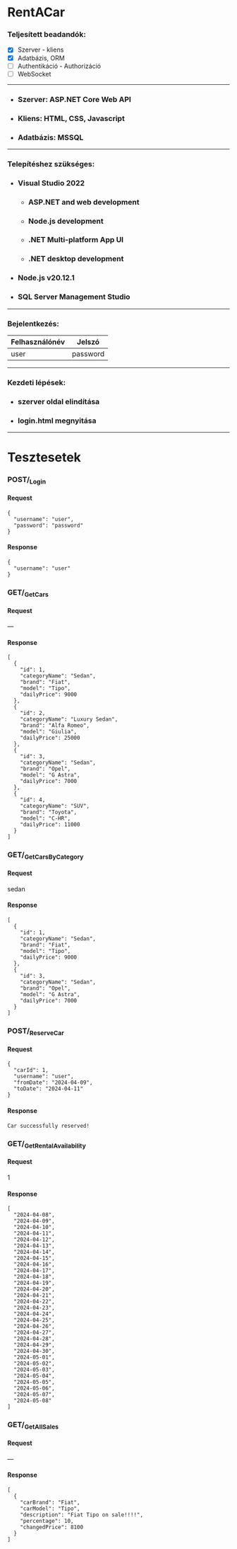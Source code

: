 # RentACar
### Teljesített beadandók:
- [x] Szerver - kliens
- [x] Adatbázis, ORM 
- [ ] Authentikáció - Authorizáció 
- [ ] WebSocket
--------------------------------------
- ### Szerver: ASP.NET Core Web API

- ### Kliens: HTML, CSS, Javascript

- ### Adatbázis: MSSQL
---------------------------------------
### Telepítéshez szükséges:
- ### Visual Studio 2022
  - ### ASP.NET and web development
  - ### Node.js development
  - ### .NET Multi-platform App UI
  - ### .NET desktop development
- ### Node.js v20.12.1
- ### SQL Server Management Studio
--------------------------------------
### Bejelentkezés:

  | Felhasználónév | Jelszó |
  |----------------|--------|
  |     user       |password|
  
--------------------------------------
### Kezdeti lépések:
- ### szerver oldal elindítása
- ### login.html megnyitása
---------------------------------------
# Tesztesetek
### POST/<sub>Login
#### Request
```
{
  "username": "user",
  "password": "password"
}
```
#### Response
```
{
  "username": "user"	
}
```
### GET/<sub>GetCars
#### Request
––
#### Response
```
[
  {
    "id": 1,		
    "categoryName": "Sedan",		
    "brand": "Fiat",		
    "model": "Tipo",		
    "dailyPrice": 9000		
  },	
  {
    "id": 2,
    "categoryName": "Luxury Sedan",
    "brand": "Alfa Romeo",
    "model": "Giulia",
    "dailyPrice": 25000
  },
  {
    "id": 3,
    "categoryName": "Sedan",
    "brand": "Opel",
    "model": "G Astra",
    "dailyPrice": 7000
  },
  {
    "id": 4,
    "categoryName": "SUV",
    "brand": "Toyota",
    "model": "C-HR",
    "dailyPrice": 11000
  }
]
```
### GET/<sub>GetCarsByCategory
#### Request
sedan
#### Response
```
[
  {
    "id": 1,
    "categoryName": "Sedan",
    "brand": "Fiat",
    "model": "Tipo",
    "dailyPrice": 9000
  },
  {
    "id": 3,
    "categoryName": "Sedan",
    "brand": "Opel",
    "model": "G Astra",
    "dailyPrice": 7000
  }
]
```
### POST/<sub>ReserveCar
#### Request
```
{
  "carId": 1,
  "username": "user",
  "fromDate": "2024-04-09",
  "toDate": "2024-04-11"
}
```
#### Response
```
Car successfully reserved!
```
### GET/<sub>GetRentalAvailability
#### Request
1
#### Response
```
[
  "2024-04-08",
  "2024-04-09",
  "2024-04-10",
  "2024-04-11",
  "2024-04-12",
  "2024-04-13",
  "2024-04-14",
  "2024-04-15",
  "2024-04-16",
  "2024-04-17",
  "2024-04-18",
  "2024-04-19",
  "2024-04-20",
  "2024-04-21",
  "2024-04-22",
  "2024-04-23",
  "2024-04-24",
  "2024-04-25",
  "2024-04-26",
  "2024-04-27",
  "2024-04-28",
  "2024-04-29",
  "2024-04-30",
  "2024-05-01",
  "2024-05-02",
  "2024-05-03",
  "2024-05-04",
  "2024-05-05",
  "2024-05-06",
  "2024-05-07",
  "2024-05-08"
]
```
### GET/<sub>GetAllSales
#### Request
––
#### Response
```
[
  {
    "carBrand": "Fiat",
    "carModel": "Tipo",
    "description": "Fiat Tipo on sale!!!!",
    "percentage": 10,
    "changedPrice": 8100
  }
]
```
